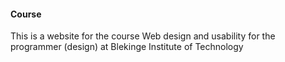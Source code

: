 #### Course

This is a website for the course 
Web design and usability for the programmer (design) 
at Blekinge Institute of Technology 
<i class="fa fa-university fa-lg"></i>
